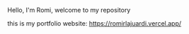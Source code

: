 Hello, I'm Romi, welcome to my repository

this is my portfolio website: https://romirlajuardi.vercel.app/
